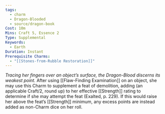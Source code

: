 ```yaml
---
tags:
  - charm
  - Dragon-Blooded
  - source/dragon-book
Cost: 10m
Mins: Craft 5, Essence 2
Type: Supplemental
Keywords:
  - Earth
Duration: Instant
Prerequisite Charms:
  - "[[Stones-from-Rubble Restoration]]"
---
```

*Tracing her fingers over an object’s surface, the Dragon-Blood discerns its weakest point.*
After using [[Flaw-Finding Examination]] on an object, she may use this Charm to supplement a feat of demolition, adding (an applicable Craft/2, round up) to her effective [[Strength]] rating to determine if she may attempt the feat (Exalted, p. 229). If this would raise her above the feat’s [[Strength]] minimum, any excess points are instead added as non-Charm dice on her roll.